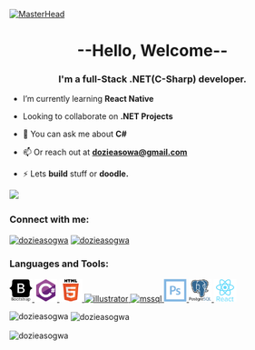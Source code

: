 [![MasterHead](https://www.arcanainfo.com/wp-content/uploads/2022/09/net-banner.jpg)](https://dozieasogwa.io)
<h1 align="center">--Hello, Welcome--</h1>
<h3 align="center">I'm a full-Stack .NET(C-Sharp) developer.</h3>

<p align="right"> 
<div>

  -  I’m currently learning **React Native**

-  Looking to collaborate on **.NET Projects**

- 💬 You can ask me about **C#**

- 📫 Or reach out at **dozieasowa@gmail.com**

- ⚡ Lets **build** stuff or **doodle.**
</div>
<img src="https://cdn.dribbble.com/users/644659/screenshots/1920053/media/189931803af24fea969fe9d0b6631431.gif"/> 
</p>
<h3 align="left">Connect with me:</h3>
<p align="left">
<a href="https://linkedin.com/in/dozieasogwa" target="blank"><img align="center" src="https://raw.githubusercontent.com/rahuldkjain/github-profile-readme-generator/master/src/images/icons/Social/linked-in-alt.svg" alt="dozieasogwa" height="30" width="40" /></a>
<a href="https://instagram.com/dozieasogwa" target="blank"><img align="center" src="https://raw.githubusercontent.com/rahuldkjain/github-profile-readme-generator/master/src/images/icons/Social/instagram.svg" alt="dozieasogwa" height="30" width="40" /></a>
</p>

<h3 align="left">Languages and Tools:</h3>
<p align="left"> <a href="https://getbootstrap.com" target="_blank" rel="noreferrer"> <img src="https://raw.githubusercontent.com/devicons/devicon/master/icons/bootstrap/bootstrap-plain-wordmark.svg" alt="bootstrap" width="40" height="40"/> </a> <a href="https://www.w3schools.com/cs/" target="_blank" rel="noreferrer"> <img src="https://raw.githubusercontent.com/devicons/devicon/master/icons/csharp/csharp-original.svg" alt="csharp" width="40" height="40"/> </a> <a href="https://www.w3.org/html/" target="_blank" rel="noreferrer"> <img src="https://raw.githubusercontent.com/devicons/devicon/master/icons/html5/html5-original-wordmark.svg" alt="html5" width="40" height="40"/> </a> <a href="https://www.adobe.com/in/products/illustrator.html" target="_blank" rel="noreferrer"> <img src="https://www.vectorlogo.zone/logos/adobe_illustrator/adobe_illustrator-icon.svg" alt="illustrator" width="40" height="40"/> </a> <a href="https://www.microsoft.com/en-us/sql-server" target="_blank" rel="noreferrer"> <img src="https://www.svgrepo.com/show/303229/microsoft-sql-server-logo.svg" alt="mssql" width="40" height="40"/> </a> <a href="https://www.photoshop.com/en" target="_blank" rel="noreferrer"> <img src="https://raw.githubusercontent.com/devicons/devicon/master/icons/photoshop/photoshop-line.svg" alt="photoshop" width="40" height="40"/> </a> <a href="https://www.postgresql.org" target="_blank" rel="noreferrer"> <img src="https://raw.githubusercontent.com/devicons/devicon/master/icons/postgresql/postgresql-original-wordmark.svg" alt="postgresql" width="40" height="40"/> </a> <a href="https://reactjs.org/" target="_blank" rel="noreferrer"> <img src="https://raw.githubusercontent.com/devicons/devicon/master/icons/react/react-original-wordmark.svg" alt="react" width="40" height="40"/> </a> </p>

<p><img align="left" src="https://github-readme-stats.vercel.app/api/top-langs?username=dozieasogwa&show_icons=true&locale=en&layout=compact" alt="dozieasogwa" /></p>

<p>&nbsp;<img align="center" src="https://github-readme-stats.vercel.app/api?username=dozieasogwa&show_icons=true&locale=en" alt="dozieasogwa" /></p>

<p><img align="center" src="https://github-readme-streak-stats.herokuapp.com/?user=dozieasogwa&" alt="dozieasogwa" /></p>
